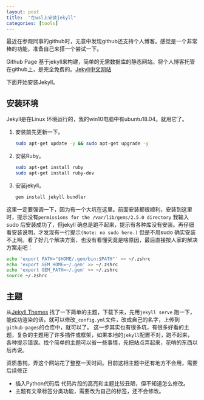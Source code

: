 ```yaml
---
layout: post
title:  "在wsl上安装jekyll"
categories: [tools]
---
```



最近在参观同事的github时，无意中发现github还支持个人博客。感觉是一个非常棒的功能，准备自己来搭一个尝试一下。

Github Page 基于jekyll来构建，简单的无需数据库的静态网站。将个人博客托管在github上，是完全免费的。[Jekyll中文网站](http://jekyllcn.com/)

下面开始安装Jekyll。

## 安装环境

Jekyll是在Linux 环境运行的，我的win10电脑中有ubuntu18.04。就用它了。

1. 安装前先更新一下。

    ```bash
    sudo apt-get update -y && sudo apt-get upgrade -y
    ```

2. 安装Ruby。

   ```bash
   sudo apt-get install ruby
   sudo apt-get install ruby-dev
   ```

3. 安装jekyll。

   ```bash
   gem install jekyll bundler
   ```

这里一定要强调一下，因为有一个大坑在这里。前面安装都很顺利，安装到这里时，提示没有`permissions for the /var/lib/gems/2.5.0 directory` 我输入sudo 后安装成功了，但jekyll 确总是跑不起来，提示有各种库没有安装。再仔细看安装说明，才发现有一行提示`(Note: no sudo here.)` 但是不用sudo 确实安装不上啊。看了好几个解决方案，也没有看懂究竟是啥原因，最后直接按人家的解决方案走吧：

```bash
echo 'export PATH="$HOME/.gem/bin:$PATH"' >> ~/.zshrc
echo 'export GEM_HOME=~/.gem' >> ~/.zshrc
echo 'export GEM_PATH=~/.gem' >> ~/.zshrc
source ~/.zshrc
```

## 主题

从[Jekyll Themes](http://jekyllthemes.org/) 找了一下简单的主题，下载下来，先用`jekyll serve` 跑一下，能成功渲染的话，就可以修改`_config.yml`文件，改成自己的名字，上传到`github-pages`的仓库中，就可以了。
这一步其实也有很多坑，有很多好看的主题，复杂的主题用了许多插件或框架，如果本地的`jekyll`配置不对，跑不起来，各种提示错误。找个简单的主题可以省一些事情，先把站点弄起来，花哨的东西以后再说。

资质愚钝，弄这个网站花了整整一天时间。目前这相主题中还有地方不会用，需要后续修正

+ 插入Python代码后 代码片段的高亮和主题比较丑陋，但不知道怎么修改。
+ 主题有文章标签分类功能，需要改为自己的标签，还不会修改。
